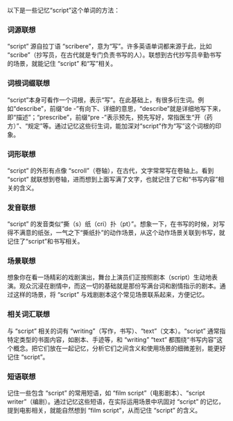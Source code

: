 以下是一些记忆“script”这个单词的方法：

### 词源联想
“script” 源自拉丁语 “scribere”，意为“写”。许多英语单词都来源于此，比如 “scribe”（抄写员，在古代就是专门负责书写的人）。联想到古代抄写员辛勤书写的场景，就能记住 “script” 和“写”相关。

### 词根词缀联想
“script”本身可看作一个词根，表示“写”。在此基础上，有很多衍生词。例如“describe”，前缀“de -”有向下、详细的意思，“describe”就是详细地写下来，即“描述”；“prescribe”，前缀“pre -”表示预先，预先写好，常指医生“开（药方）”、“规定”等。通过记忆这些衍生词，能加深对“script”作为“写”这个词根的印象。

### 词形联想
“script” 的外形有点像 “scroll”（卷轴），在古代，文字常常写在卷轴上。看到 “script” 就联想到卷轴，进而想到上面写满了文字，也就记住了它和“书写内容”相关的含义。

### 发音联想
“script” 的发音类似“撕（s）纸（cri）扑（pt）”。想象一下，在书写的时候，对写得不满意的纸张，一气之下“撕纸扑”的动作场景，从这个动作场景关联到书写，就记住了“script”和书写相关。

### 场景联想
想象你在看一场精彩的戏剧演出，舞台上演员们正按照剧本（script）生动地表演。观众沉浸在剧情中，而这一切的基础就是那份写满台词和剧情指示的剧本。通过这样的场景，将 “script” 与戏剧剧本这个常见场景联系起来，方便记忆。

### 相关词汇联想
与 “script” 相关的词有 “writing”（写作，书写）、“text”（文本）。“script” 通常指特定类型的书面内容，如剧本、手迹等，和 “writing” “text” 都围绕“书写内容”这个概念。把它们放在一起记忆，分析它们之间含义和使用场景的细微差别，能更好记住 “script”。

### 短语联想
记住一些包含 “script” 的常用短语，如 “film script”（电影剧本）、“script writer”（编剧）。通过记忆这些短语，在实际运用场景中巩固对 “script” 的记忆，提到电影相关，就能自然想到 “film script”，从而记住 “script” 的含义。 